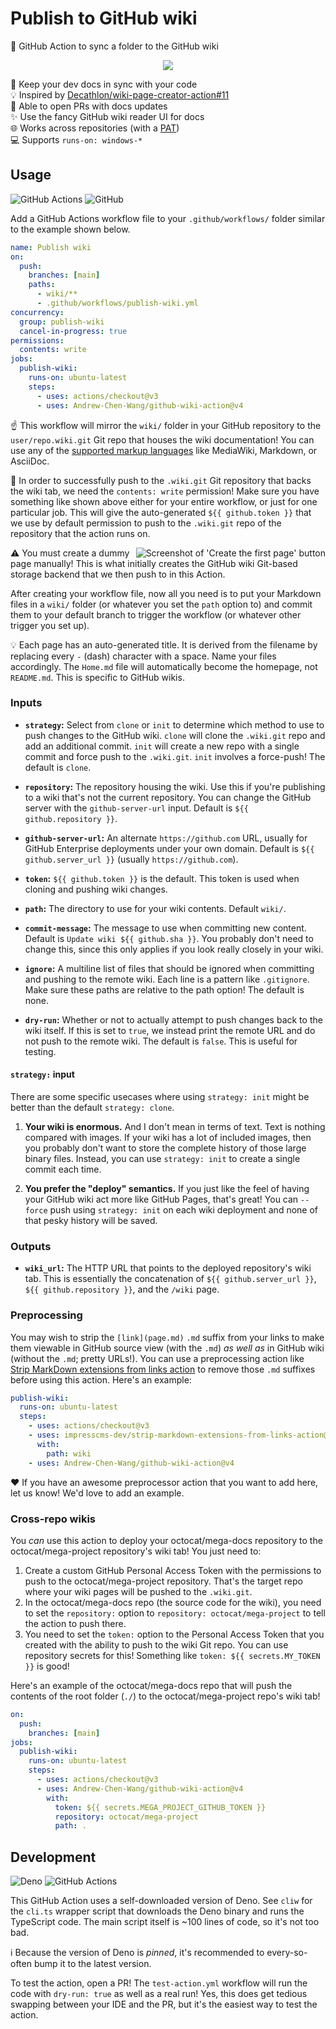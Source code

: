 <!--
Copyright 2023 Andrew Chen Wang
Copyright 2023 Jacob Hummer
SPDX-License-Identifier: Apache-2.0
-->

# Publish to GitHub wiki

📖 GitHub Action to sync a folder to the GitHub wiki

<div align="center">

![](https://user-images.githubusercontent.com/61068799/231881220-2915f956-dbdb-4eee-8807-4eba9537523f.png)

</div>

📂 Keep your dev docs in sync with your code \
💡 Inspired by [Decathlon/wiki-page-creator-action#11] \
🔁 Able to open PRs with docs updates \
✨ Use the fancy GitHub wiki reader UI for docs \
🌐 Works across repositories (with a [PAT]) \
💻 Supports `runs-on: windows-*`

## Usage

![GitHub Actions](https://img.shields.io/static/v1?style=for-the-badge&message=GitHub+Actions&color=2088FF&logo=GitHub+Actions&logoColor=FFFFFF&label=)
![GitHub](https://img.shields.io/static/v1?style=for-the-badge&message=GitHub&color=181717&logo=GitHub&logoColor=FFFFFF&label=)

Add a GitHub Actions workflow file to your `.github/workflows/` folder similar
to the example shown below.

```yml
name: Publish wiki
on:
  push:
    branches: [main]
    paths:
      - wiki/**
      - .github/workflows/publish-wiki.yml
concurrency:
  group: publish-wiki
  cancel-in-progress: true
permissions:
  contents: write
jobs:
  publish-wiki:
    runs-on: ubuntu-latest
    steps:
      - uses: actions/checkout@v3
      - uses: Andrew-Chen-Wang/github-wiki-action@v4
```

☝ This workflow will mirror the `wiki/` folder in your GitHub repository to the
`user/repo.wiki.git` Git repo that houses the wiki documentation! You can use
any of the [supported markup languages] like MediaWiki, Markdown, or AsciiDoc.

🔑 In order to successfully push to the `.wiki.git` Git repository that backs
the wiki tab, we need the `contents: write` permission! Make sure you have
something like shown above either for your entire workflow, or just for one
particular job. This will give the auto-generated `${{ github.token }}` that we
use by default permission to push to the `.wiki.git` repo of the repository that
the action runs on.

<img align="right" alt="Screenshot of 'Create the first page' button" src="https://i.imgur.com/ABKIS4h.png" />

⚠️ You must create a dummy page manually! This is what initially creates the
GitHub wiki Git-based storage backend that we then push to in this Action.

After creating your workflow file, now all you need is to put your Markdown
files in a `wiki/` folder (or whatever you set the `path` option to) and commit
them to your default branch to trigger the workflow (or whatever other trigger
you set up).

💡 Each page has an auto-generated title. It is derived from the filename by
replacing every `-` (dash) character with a space. Name your files accordingly.
The `Home.md` file will automatically become the homepage, not `README.md`. This
is specific to GitHub wikis.

### Inputs

- **`strategy`:** Select from `clone` or `init` to determine which method to use
  to push changes to the GitHub wiki. `clone` will clone the `.wiki.git` repo
  and add an additional commit. `init` will create a new repo with a single
  commit and force push to the `.wiki.git`. `init` involves a force-push! The
  default is `clone`.

- **`repository`:** The repository housing the wiki. Use this if you're
  publishing to a wiki that's not the current repository. You can change the
  GitHub server with the `github-server-url` input. Default is
  `${{ github.repository }}`.

- **`github-server-url`:** An alternate `https://github.com` URL, usually for
  GitHub Enterprise deployments under your own domain. Default is
  `${{ github.server_url }}` (usually `https://github.com`).

- **`token`:** `${{ github.token }}` is the default. This token is used when
  cloning and pushing wiki changes.

- **`path`:** The directory to use for your wiki contents. Default `wiki/`.

- **`commit-message`:** The message to use when committing new content. Default
  is `Update wiki ${{ github.sha }}`. You probably don't need to change this,
  since this only applies if you look really closely in your wiki.

- **`ignore`:** A multiline list of files that should be ignored when committing
  and pushing to the remote wiki. Each line is a pattern like `.gitignore`. Make
  sure these paths are relative to the path option! The default is none.

- **`dry-run`:** Whether or not to actually attempt to push changes back to the
  wiki itself. If this is set to `true`, we instead print the remote URL and do
  not push to the remote wiki. The default is `false`. This is useful for
  testing.

#### `strategy:` input

There are some specific usecases where using `strategy: init` might be better
than the default `strategy: clone`.

1. **Your wiki is enormous.** And I don't mean in terms of text. Text is nothing
   compared with images. If your wiki has a lot of included images, then you
   probably don't want to store the complete history of those large binary
   files. Instead, you can use `strategy: init` to create a single commit each
   time.

2. **You prefer the "deploy" semantics.** If you just like the feel of having
   your GitHub wiki act more like GitHub Pages, that's great! You can `--force`
   push using `strategy: init` on each wiki deployment and none of that pesky
   history will be saved.

### Outputs

- **`wiki_url`:** The HTTP URL that points to the deployed repository's wiki
  tab. This is essentially the concatenation of `${{ github.server_url }}`,
  `${{ github.repository }}`, and the `/wiki` page.

### Preprocessing

You may wish to strip the `[link](page.md)` `.md` suffix from your links to make
them viewable in GitHub source view (with the `.md`) _as well as_ in GitHub wiki
(without the `.md`; pretty URLs!). You can use a preprocessing action like
[Strip MarkDown extensions from links action] to remove those `.md` suffixes
before using this action. Here's an example:

```yml
publish-wiki:
  runs-on: ubuntu-latest
  steps:
    - uses: actions/checkout@v3
    - uses: impresscms-dev/strip-markdown-extensions-from-links-action@v1.0.0
      with:
        path: wiki
    - uses: Andrew-Chen-Wang/github-wiki-action@v4
```

❤️ If you have an awesome preprocessor action that you want to add here, let us
know! We'd love to add an example.

### Cross-repo wikis

You _can_ use this action to deploy your octocat/mega-docs repository to the
octocat/mega-project repository's wiki tab! You just need to:

1. Create a custom GitHub Personal Access Token with the permissions to push to
   the octocat/mega-project repository. That's the target repo where your wiki
   pages will be pushed to the `.wiki.git`.
2. In the octocat/mega-docs repo (the source code for the wiki), you need to set
   the `repository:` option to `repository: octocat/mega-project` to tell the
   action to push there.
3. You need to set the `token:` option to the Personal Access Token that you
   created with the ability to push to the wiki Git repo. You can use repository
   secrets for this! Something like `token: ${{ secrets.MY_TOKEN }}` is good!

Here's an example of the octocat/mega-docs repo that will push the contents of
the root folder (`./`) to the octocat/mega-project repo's wiki tab!

```yml
on:
  push:
    branches: [main]
jobs:
  publish-wiki:
    runs-on: ubuntu-latest
    steps:
      - uses: actions/checkout@v3
      - uses: Andrew-Chen-Wang/github-wiki-action@v4
        with:
          token: ${{ secrets.MEGA_PROJECT_GITHUB_TOKEN }}
          repository: octocat/mega-project
          path: .
```

## Development

![Deno](https://img.shields.io/static/v1?style=for-the-badge&message=Deno&color=000000&logo=Deno&logoColor=FFFFFF&label=)
![GitHub Actions](https://img.shields.io/static/v1?style=for-the-badge&message=GitHub+Actions&color=2088FF&logo=GitHub+Actions&logoColor=FFFFFF&label=)

This GitHub Action uses a self-downloaded version of Deno. See `cliw` for the
`cli.ts` wrapper script that downloads the Deno binary and runs the TypeScript
code. The main script itself is ~100 lines of code, so it's not too bad.

ℹ Because the version of Deno is _pinned_, it's recommended to every-so-often
bump it to the latest version.

To test the action, open a PR! The `test-action.yml` workflow will run the code
with `dry-run: true` as well as a real run! Yes, this does get tedious swapping
between your IDE and the PR, but it's the easiest way to test the action.

<!-- prettier-ignore-start -->
[Decathlon/wiki-page-creator-action#11]: https://github.com/Decathlon/wiki-page-creator-action/issues/11
[supported markup languages]: https://github.com/github/markup#markups
[Strip MarkDown extensions from links action]: https://github.com/marketplace/actions/strip-markdown-extensions-from-links-action
[PAT]: https://docs.github.com/en/authentication/keeping-your-account-and-data-secure/creating-a-personal-access-token
<!-- prettier-ignore-end -->
